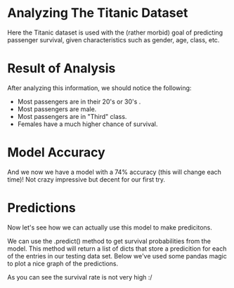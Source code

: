# Analyzing The Titanic Dataset
Here the Titanic dataset is used with the (rather morbid)
goal of predicting passenger survival, given characteristics such as gender, age, class, etc.

# Result of Analysis
After analyzing this information, we should notice the following:

* Most passengers are in their 20's or 30's .
* Most passengers are male.
* Most passengers are in "Third" class.
* Females have a much higher chance of survival.

# Model Accuracy
And we now we have a model with a 74% accuracy (this will change each time)! Not crazy impressive but decent for our first try.

# Predictions
Now let's see how we can actually use this model to make predicitons.

We can use the .predict() method to get survival probabilities from the model. 
This method will return a list of dicts that store a predicition for each of the entries in our testing data set.
Below we've used some pandas magic to plot a nice graph of the predictions.

As you can see the survival rate is not very high :/
